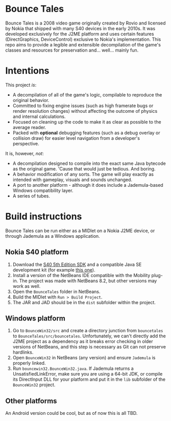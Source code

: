 # Bounce Tales

Bounce Tales is a 2008 video game originally created by Rovio and licensed by Nokia that shipped with many S40 devices in the early 2010s. It was developed exclusively for the J2ME platform and uses certain features (DirectGraphics, DeviceControl) exclusive to Nokia's implementation. This repo aims to provide a legible and extensible decompilation of the game's classes and resources for preservation and... well... mainly fun.

# Intentions

This project *is*:

- A decompilation of all of the game's logic, compilable to reproduce the original behavior.
- Committed to fixing engine issues (such as high framerate bugs or render resolution changes) without affecting the outcome of physics and internal calculations.
- Focused on cleaning up the code to make it as clear as possible to the average reader.
- Packed with **optional** debugging features (such as a debug overlay or collision draw) for easier level navigation from a developer's perspective.

It is, however, *not*:

- A decompilation designed to compile into the exact same Java bytecode as the original game. 'Cause that would just be tedious. And boring.
- A behavior modification of any sorts. The game will play exactly as intended with gameplay, visuals and sounds unchanged.
- A port to another platform - although it does include a Jademula-based Windows compatibility layer.
- A series of tubes.

# Build instructions

Bounce Tales can be run either as a MIDlet on a Nokia J2ME device, or through Jademula as a Windows application.

## Nokia S40 platform

1. Download the [S40 5th Edition SDK](https://archive.org/download/nokia_sdks_n_dev_tools2/Series_40_5th_Edition_SDK_Feature_Pack_1_1_0.zip) and a compatible Java SE development kit (for example [this one](https://mirror.nforce.com/pub/drivers/java_jre/jre-1_5_0_22-windows-i586-p.exe)).
2. Install a version of the NetBeans IDE compatible with the Mobility plug-in. The project was made with NetBeans 8.2, but other versions may work as well.
3. Open the `BounceTales` folder in NetBeans.
4. Build the MIDlet with `Run > Build Project`.
5. The JAR and JAD should be in the `dist` subfolder within the project.

## Windows platform

1. Go to `BounceWin32/src` and create a directory junction from `bouncetales` to `BounceTales/src/bouncetales`. Unfortunately, we can't directly add the J2ME project as a dependency as it breaks error checking in older versions of NetBeans, and this step is necessary as Git can not preserve hardlinks.
2. Open `BounceWin32` in NetBeans (any version) and ensure `Jademula` is properly linked.
3. Run `bouncewin32.BounceWin32.java`. If Jademula returns a UnsatisfiedLinkError, make sure you are using a 64-bit JDK, or compile its DirectInput DLL for your platform and put it in the `lib` subfolder of the `BounceWin32` project.

## Other platforms

An Android version could be cool, but as of now this is all TBD.